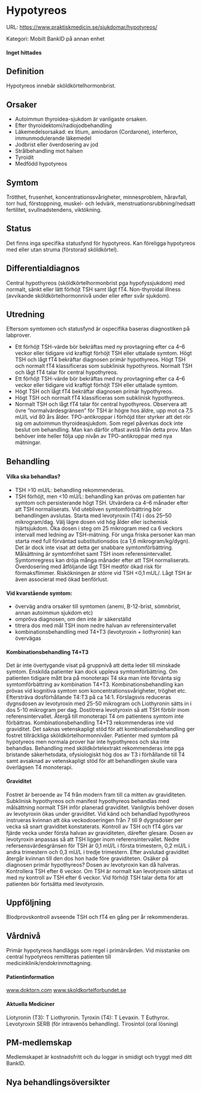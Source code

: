 # Hypotyreos

URL: https://www.praktiskmedicin.se/sjukdomar/hypotyreos/



Kategori: Mobilt BankID på annan enhet

#### Inget hittades

## Definition

Hypotyreos innebär sköldkörtelhormonbrist.

## Orsaker

- Autoimmun thyroidea-sjukdom är vanligaste orsaken.
- Efter thyroidektomi/radiojodbehandling
- Läkemedelsorsakad: ex litium, amiodaron (Cordarone), interferon, immunmodulerande läkemedel
- Jodbrist eller överdosering av jod
- Strålbehandling mot halsen
- Tyroidit
- Medfödd hypotyreos

## Symtom

Trötthet, frusenhet, koncentrationssvårigheter, minnesproblem, håravfall, torr hud, förstoppning, muskel- och ledvärk, menstruationsrubbning/nedsatt fertilitet, svullnadstendens, viktökning.

## Status

Det finns inga specifika statusfynd för hypotyreos. Kan föreligga hypotyreos med eller utan struma (förstorad sköldkörtel).

## Differentialdiagnos

Central hypothyreos (sköldkörtelhormonbrist pga hypofyssjukdom) med normalt, sänkt eller lätt förhöjt TSH samt lågt fT4. Non-thyroidal illness (avvikande sköldkörtelhormonnivå under eller efter svår sjukdom).

## Utredning

Eftersom symtomen och statusfynd är ospecifika baseras diagnostiken på labprover.
- Ett förhöjt TSH-värde bör bekräftas med ny provtagning efter ca 4–6 veckor eller tidigare vid kraftigt förhöjt TSH eller uttalade symtom. Högt TSH och lågt fT4 bekräftar diagnosen primär hypothyreos. Högt TSH och normalt fT4 klassificeras som subklinisk hypothyreos. Normalt TSH och lågt fT4 talar för central hypothyreos.
- Ett förhöjt TSH-värde bör bekräftas med ny provtagning efter ca 4–6 veckor eller tidigare vid kraftigt förhöjt TSH eller uttalade symtom.
- Högt TSH och lågt fT4 bekräftar diagnosen primär hypothyreos.
- Högt TSH och normalt fT4 klassificeras som subklinisk hypothyreos.
- Normalt TSH och lågt fT4 talar för central hypothyreos.
Observera att övre ”normalvärdesgränsen” för TSH är högre hos äldre, upp mot ca 7,5 mU/L vid 80 års ålder.
TPO-antikroppar i förhöjd titer styrker att det rör sig om autoimmun thyroideasjukdom. Som regel påverkas dock inte beslut om behandling. Man kan därför oftast avstå från detta prov. Man behöver inte heller följa upp nivån av TPO-antikroppar med nya mätningar.

## Behandling

#### Vilka ska behandlas?

- TSH >10 mU/L: behandling rekommenderas.
- TSH förhöjt, men <10 mU/L: behandling kan prövas om patienten har symtom och persisterande högt TSH. Utvärdera ca 4–6 månader efter att TSH normaliserats. Vid utebliven symtomförbättring bör behandlingen avslutas.
Starta med levotyroxin (T4) i dos 25–50 mikrogram/dag. Välj lägre dosen vid hög ålder eller ischemisk hjärtsjukdom.
Öka dosen i steg om 25 mikrogram med ca 6 veckors intervall med ledning av TSH-mätning.
För unga friska personer kan man starta med full förväntad substitutionsdos (ca 1,6 mikrogram/kg/dygn). Det är dock inte visat att detta ger snabbare symtomförbättring.
Målsättning är symtomfrihet samt TSH inom referensintervallet. Symtomregress kan dröja många månader efter att TSH normaliserats. Överdosering med åtföljande lågt TSH medför ökad risk för förmaksflimmer. Riskökningen är större vid TSH <0,1 mUL/. Lågt TSH är även associerat med ökad benförlust.

#### Vid kvarstående symtom:

- överväg andra orsaker till symtomen (anemi, B-12-brist, sömnbrist, annan autoimmun sjukdom etc)
- ompröva diagnosen, om den inte är säkerställd
- titrera dos med mål TSH inom nedre halvan av referensintervallet
- kombinationsbehandling med T4+T3 (levotyroxin + liothyronin) kan övervägas

#### Kombinationsbehandling T4+T3

Det är inte övertygande visat på gruppnivå att detta leder till minskade symtom. Enskilda patienter kan dock uppleva symtomförbättring. Om patienten tidigare mått bra på monoterapi T4 ska man inte förvänta sig symtomförbättring av kombination T4+T3. Kombinationsbehandling kan prövas vid kognitiva symtom som koncentrationssvårigheter, tröghet etc. Eftersträva dosförhållande T4:T3 på ca 14:1. Förslagsvis reduceras dygnsdosen av levotyroxin med 25-50 mikrogram och Liothyronin sätts in i dos 5-10 mikrogram per dag. Dostitrera levotyroxin så att TSH förblir inom referensintervallet. Återgå till monoterapi T4 om patientens symtom inte förbättras. Kombinationsbehandling T4+T3 rekommenderas inte vid graviditet. Det saknas vetenskapligt stöd för att kombinationsbehandling ger fostret tillräckliga sköldkörtelhormonnivåer.
Patienter med symtom på hypotyreos men normala prover har inte hypothyreos och ska inte behandlas.
Behandling med sköldkörtelextrakt rekommenderas inte pga bristande säkerhetsdata, ofysiologiskt hög dos av T3 i förhållande till T4 samt avsaknad av vetenskapligt stöd för att behandlingen skulle vara överlägsen T4 monoterapi.

#### Graviditet

Fostret är beroende av T4 från modern fram till ca mitten av graviditeten. Subklinisk hypothyreos och manifest hypothyreos behandlas med målsättning normalt TSH inför planerad graviditet. Vanligtvis behöver dosen av levotyroxin ökas under graviditet. Vid känd och behandlad hypothyreos instrueras kvinnan att öka veckodoseringen från 7 till 9 dygnsdoser per vecka så snart graviditet konstaterats. Kontroll av TSH och fT4 görs var fjärde vecka under första halvan av graviditeten, därefter glesare. Dosen av levotyroxin anpassas så att TSH ligger inom referensintervallet. Nedre refersensvärdesgränsen för TSH är 0,1 mU/L i första trimestern, 0,2 mU/L i andra trimestern och 0,3 mU/L i tredje trimestern. Efter avslutad graviditet återgår kvinnan till den dos hon hade före graviditeten.
Osäker på diagnosen primär hypothyreos? Dosen av levotyroxin kan då halveras. Kontrollera TSH efter 6 veckor. Om TSH är normalt kan levotyroxin sättas ut med ny kontroll av TSH efter 6 veckor. Vid förhöjt TSH talar detta för att patienten bör fortsätta med levotyroxin.

## Uppföljning

Blodprovskontroll avseende TSH och fT4 en gång per år rekommenderas.

## Vårdnivå

Primär hypotyreos handläggs som regel i primärvården.
Vid misstanke om central hypotyreos remitteras patienten till medicinklinik/endokrinmottagning.

#### Patientinformation

www.doktorn.com
www.skoldkortelforbundet.se

#### Aktuella Mediciner

Liotyronin (T3): T Liothyronin.
Tyroxin (T4): T Levaxin. T Euthyrox. Levotyroxin SERB (för intravenös behandling). Tirosintol (oral lösning)

## PM-medlemskap

Medlemskapet är kostnadsfritt och du loggar in smidigt och tryggt med ditt BankID.

## Nya behandlingsöversikter

